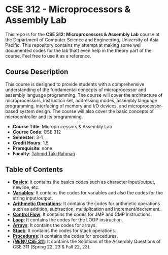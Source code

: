 # CSE 312 - Microprocessors & Assembly Lab

This repo is for the **CSE 312: Microprocessors & Assembly Lab** course at the Department of Computer Science and Engineering, University of Asia Pacific. This repository contains my attempt at making some well documented codes for the lab thatt even help in the theory part of the course. Feel free to use it as a reference.

## Course Description

This course is designed to provide students with a comprehensive understanding of the fundamental concepts of microprocessor and assembly language programming. The course will cover the architecture of microprocessors, instruction set, addressing modes, assembly language programming, interfacing of memory and I/O devices, and microprocessor-based system design. The course will also cover the basic concepts of microcontroller and its programming.

- **Course Title**: Microprocessors & Assembly Lab
- **Course Code**: CSE 312
- **Semester**: 3-1
- **Credit Hours**: 1.5
- **Prerequisite**: none
- **Faculty**: [Tahmid Taki Rahman](https://cse.uap-bd.edu/faculty/faculty_details/71)

## Table of Contents

- **[Basics](/01_Basics/)**: It contains the basics codes such as character input/output, newline, etc.
- **[Variables](/02_Variables/)**: It contains the codes for variables and also the codes for the string input/output.
- **[Arithmetic Operations](/03_Arithmetic_Operations/)**: It contains the codes for arithmetic operations such as addition, subtraction, multiplication and increment/decrement.
- **[Control Flow](/04_Jump_Compare/)**: It contains the codes for JMP and CMP instructions.
- **[Loop](/05_Loops/)**: It contains the codes for the LOOP instruction.
- **[Arrays](/06_Arrays/)**: It contains the codes for arrays.
- **[Stack](/07_Stack/)**: It contains the codes for stack operations.
- **[Procedures](/08_Procedures/)**: It contains the codes for procedures.
- **[*(NEW)* CSE 311](/CSE%20311/)**: It contains the Solutions of the Assembly Questions of CSE 311 (Spring 22, 23 & Fall 22, 23).
